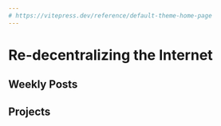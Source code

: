 ```yaml
---
# https://vitepress.dev/reference/default-theme-home-page
---
```


# Re-decentralizing the Internet

## Weekly Posts

## Projects
